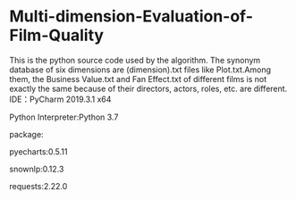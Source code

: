 # Multi-dimension-Evaluation-of-Film-Quality

This is the python source code used by the algorithm.
The synonym database of six dimensions are (dimension).txt files like Plot.txt.Among them, the Business Value.txt and Fan Effect.txt of different films is not exactly the same because of their directors, actors, roles, etc. are different.
IDE：PyCharm 2019.3.1 x64


Python Interpreter:Python 3.7

package:

pyecharts:0.5.11

snownlp:0.12.3

requests:2.22.0

